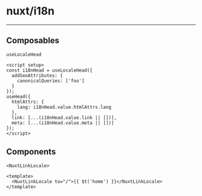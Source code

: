# nuxt/i18n
<hr>

## Composables

`useLocaleHead`

```vue
<script setup>
const i18nHead = useLocaleHead({
  addSeoAttributes: {
    canonicalQueries: ['foo']
  }
});
useHead({
  htmlAttrs: {
    lang: i18nHead.value.htmlAttrs.lang
  },
  link: [...(i18nHead.value.link || [])],
  meta: [...(i18nHead.value.meta || [])]
});
</script>

```

## Components

`<NuxtLinkLocale>`

```vue
<template>
  <NuxtLinkLocale to="/">{{ $t('home') }}</NuxtLinkLocale>
</template>
```
